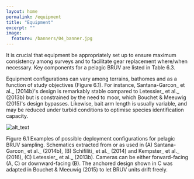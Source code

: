 ```yaml
---
layout: home
permalink: /equipment
title: "Equipment"
excerpt: ""
image:
  feature: /banners/04_banner.jpg
---
```

It is crucial that equipment be appropriately set up to ensure maximum consistency among surveys and to facilitate gear replacement where/when necessary. Key components for a pelagic BRUV are listed in Table 6.3.

Equipment configurations can vary among terrains, bathomes and as a function of study objectives (Figure 6.1). For instance, Santana-Garcon_ et al._ (2014b)'s design is remarkably stable compared to Letessier_ et al._ (2013b) but is constrained by the need to moor, which Bouchet & Meeuwig (2015)'s design bypasses. Likewise, bait arm length is usually variable, and may be reduced under turbid conditions to optimise species identification capacity.

![alt_text](images/image_1.jpg "image_tooltip")


Figure 6.1 Examples of possible deployment configurations for pelagic BRUV sampling. Schematics extracted from or as used in (A) Santana-Garcon_ et al._ (2014b), (B) Schifiliti_ et al._ (2014) and Kempster_ et al._ (2016), (C) Letessier_ et al._ (2013b). Cameras can be either forward-facing (A, C) or downward-facing (B). The anchored design shown in C was adapted in Bouchet & Meeuwig (2015) to let BRUV units drift freely.
